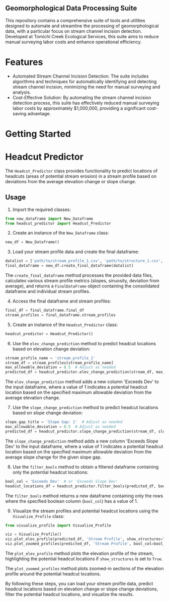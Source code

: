 ## Geomorphological Data Processing Suite
This repository contains a comprehensive suite of tools and utilities designed to automate and streamline the processing of geomorphological data, with a particular focus on stream channel incision detection. Developed at Tomichi Creek Ecological Services, this suite aims to reduce manual surveying labor costs and enhance operational efficiency.
# Features

* Automated Stream Channel Incision Detection: The suite includes algorithms and techniques for automatically identifying and detecting stream channel incision, minimizing the need for manual surveying and analysis.
* Cost-Effective Solution: By automating the stream channel incision detection process, this suite has effectively reduced manual surveying labor costs by approximately $1,000,000, providing a significant cost-saving advantage.

# Getting Started

# Headcut Predictor

The `Headcut_Predictor` class provides functionality to predict locations of headcuts (areas of potential stream erosion) in a stream profile based on deviations from the average elevation change or slope change.

## Usage

1. Import the required classes:

```python
from new_dataframe import New_Dataframe
from headcut_predictor import Headcut_Predictor
```

2. Create an instance of the `New_Dataframe` class:

```python
new_df = New_Dataframe()
```

3. Load your stream profile data and create the final dataframe:

```python
datalist = ['path/to/stream_profile_1.csv', 'path/to/structure_1.csv', ...]
final_dataframe = new_df.create_final_dataframe(datalist)
```

The `create_final_dataframe` method processes the provided data files, calculates various stream profile metrics (slopes, sinuosity, deviation from average), and returns a `FinalDataFrame` object containing the consolidated dataframe and individual stream profiles.

4. Access the final dataframe and stream profiles:

```python
final_df = final_dataframe.final_df
stream_profiles = final_dataframe.stream_profiles
```

5. Create an instance of the `Headcut_Predictor` class:

```python
headcut_predictor = Headcut_Predictor()
```

6. Use the `elev_change_prediction` method to predict headcut locations based on elevation change deviation:

```python
stream_profile_name = 'stream_profile_1'
stream_df = stream_profiles[stream_profile_name]
max_allowable_deviation = 0.5  # Adjust as needed
predicted_df = headcut_predictor.elev_change_prediction(stream_df, max_allowable_deviation)
```

The `elev_change_prediction` method adds a new column 'Exceeds Dev' to the input dataframe, where a value of 1 indicates a potential headcut location based on the specified maximum allowable deviation from the average elevation change.

7. Use the `slope_change_prediction` method to predict headcut locations based on slope change deviation:

```python
slope_gap_title = 'Slope Gap: 1'  # Adjust as needed
max_allowable_deviation = 0.5  # Adjust as needed
predicted_df = headcut_predictor.slope_change_prediction(stream_df, slope_gap_title, max_allowable_deviation)
```

The `slope_change_prediction` method adds a new column 'Exceeds Slope Dev' to the input dataframe, where a value of 1 indicates a potential headcut location based on the specified maximum allowable deviation from the average slope change for the given slope gap.

8. Use the `filter_bools` method to obtain a filtered dataframe containing only the potential headcut locations:

```python
bool_col = 'Exceeds Dev'  # or 'Exceeds Slope Dev'
headcut_locations_df = headcut_predictor.filter_bools(predicted_df, bool_col)
```

The `filter_bools` method returns a new dataframe containing only the rows where the specified boolean column (`bool_col`) has a value of 1.

9. Visualize the stream profiles and potential headcut locations using the `Visualize_Profile` class:

```python
from visualize_profile import Visualize_Profile

viz = Visualize_Profile()
viz.plot_elev_profile(predicted_df, 'Stream Profile', show_structures=True, bool_col=bool_col)
viz.plot_zoomed_profiles(predicted_df, 'Stream Profile', bool_col=bool_col)
```

The `plot_elev_profile` method plots the elevation profile of the stream, highlighting the potential headcut locations if `show_structures` is set to `True`.

The `plot_zoomed_profiles` method plots zoomed-in sections of the elevation profile around the potential headcut locations.

By following these steps, you can load your stream profile data, predict headcut locations based on elevation change or slope change deviations, filter the potential headcut locations, and visualize the results.
